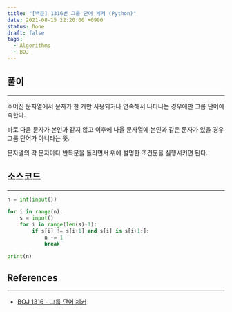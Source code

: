 ```yaml
---
title: "[백준] 1316번 그룹 단어 체커 (Python)"
date: 2021-08-15 22:20:00 +0900
status: Done
draft: false
tags:
  - Algorithms
  - BOJ
---
```


## 풀이

---

주어진 문자열에서 문자가 한 개만 사용되거나 연속해서 나타나는 경우에만 그룹 단어에 속한다.

바로 다음 문자가 본인과 같지 않고 이후에 나올 문자열에 본인과 같은 문자가 있을 경우 그룹 단어가 아니라는 뜻.

문자열의 각 문자마다 반복문을 돌리면서 위에 설명한 조건문을 실행시키면 된다.

## 소스코드

---

```python
n = int(input())

for i in range(n):
    s = input()
    for i in range(len(s)-1):
        if s[i] != s[i+1] and s[i] in s[i+1:]:
            n -= 1
            break

print(n)
```

## References

---

- [BOJ 1316 - 그룹 단어 체커](https://www.acmicpc.net/problem/1316)
